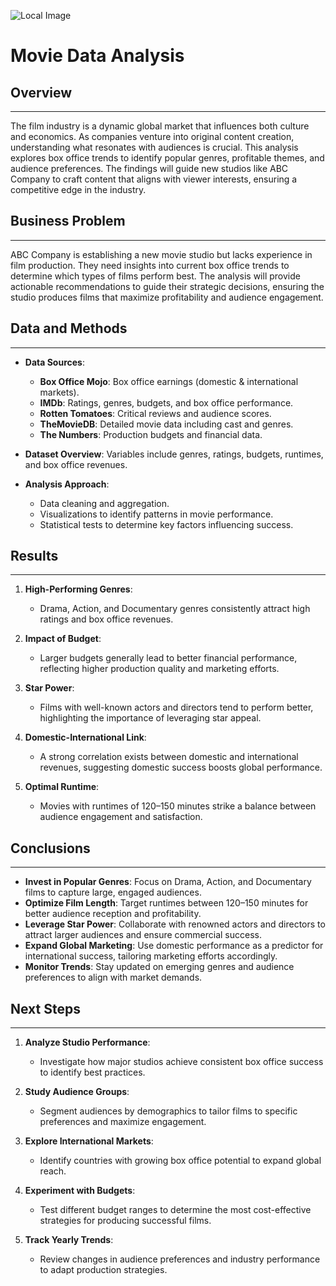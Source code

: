 ![Local Image](images/cover_image.jpg)

# Movie Data Analysis


## **Overview**
---
The film industry is a dynamic global market that influences both culture and economics. As companies venture into original content creation, understanding what resonates with audiences is crucial. This analysis explores box office trends to identify popular genres, profitable themes, and audience preferences. The findings will guide new studios like ABC Company to craft content that aligns with viewer interests, ensuring a competitive edge in the industry.

## **Business Problem**
---
ABC Company is establishing a new movie studio but lacks experience in film production. They need insights into current box office trends to determine which types of films perform best. The analysis will provide actionable recommendations to guide their strategic decisions, ensuring the studio produces films that maximize profitability and audience engagement.

## **Data and Methods**
---
- **Data Sources**:
  - **Box Office Mojo**: Box office earnings (domestic & international markets).
  - **IMDb**: Ratings, genres, budgets, and box office performance.
  - **Rotten Tomatoes**: Critical reviews and audience scores.
  - **TheMovieDB**: Detailed movie data including cast and genres.
  - **The Numbers**: Production budgets and financial data.

- **Dataset Overview**: Variables include genres, ratings, budgets, runtimes, and box office revenues.

- **Analysis Approach**:
  - Data cleaning and aggregation.
  - Visualizations to identify patterns in movie performance.
  - Statistical tests to determine key factors influencing success.

## **Results**
---
1. **High-Performing Genres**:
   - Drama, Action, and Documentary genres consistently attract high ratings and box office revenues.

2. **Impact of Budget**:
   - Larger budgets generally lead to better financial performance, reflecting higher production quality and marketing efforts.

3. **Star Power**:
   - Films with well-known actors and directors tend to perform better, highlighting the importance of leveraging star appeal.

4. **Domestic-International Link**:
   - A strong correlation exists between domestic and international revenues, suggesting domestic success boosts global performance.

5. **Optimal Runtime**:
   - Movies with runtimes of 120–150 minutes strike a balance between audience engagement and satisfaction.

## **Conclusions**
---
- **Invest in Popular Genres**: Focus on Drama, Action, and Documentary films to capture large, engaged audiences.
- **Optimize Film Length**: Target runtimes between 120–150 minutes for better audience reception and profitability.
- **Leverage Star Power**: Collaborate with renowned actors and directors to attract larger audiences and ensure commercial success.
- **Expand Global Marketing**: Use domestic performance as a predictor for international success, tailoring marketing efforts accordingly.
- **Monitor Trends**: Stay updated on emerging genres and audience preferences to align with market demands.

## **Next Steps**
---
1. **Analyze Studio Performance**:
   - Investigate how major studios achieve consistent box office success to identify best practices.

2. **Study Audience Groups**:
   - Segment audiences by demographics to tailor films to specific preferences and maximize engagement.

3. **Explore International Markets**:
   - Identify countries with growing box office potential to expand global reach.

4. **Experiment with Budgets**:
   - Test different budget ranges to determine the most cost-effective strategies for producing successful films.

5. **Track Yearly Trends**:
   - Review changes in audience preferences and industry performance to adapt production strategies.






